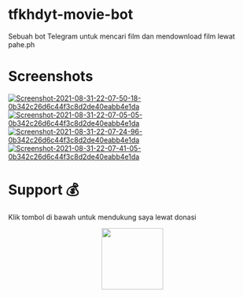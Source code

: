 # tfkhdyt-movie-bot
Sebuah bot Telegram untuk mencari film dan mendownload film lewat pahe.ph

# Screenshots
<a href="https://ibb.co/hWhSP69"><img src="https://i.ibb.co/hWhSP69/Screenshot-2021-08-31-22-07-50-18-0b342c26d6c44f3c8d2de40eabb4e1da.jpg" alt="Screenshot-2021-08-31-22-07-50-18-0b342c26d6c44f3c8d2de40eabb4e1da" border="0"></a>
<a href="https://ibb.co/QFnS9qT"><img src="https://i.ibb.co/QFnS9qT/Screenshot-2021-08-31-22-07-05-05-0b342c26d6c44f3c8d2de40eabb4e1da.jpg" alt="Screenshot-2021-08-31-22-07-05-05-0b342c26d6c44f3c8d2de40eabb4e1da" border="0"></a>
<a href="https://ibb.co/tMt0hT5"><img src="https://i.ibb.co/tMt0hT5/Screenshot-2021-08-31-22-07-24-96-0b342c26d6c44f3c8d2de40eabb4e1da.jpg" alt="Screenshot-2021-08-31-22-07-24-96-0b342c26d6c44f3c8d2de40eabb4e1da" border="0"></a>
<a href="https://ibb.co/6Wc2PLM"><img src="https://i.ibb.co/6Wc2PLM/Screenshot-2021-08-31-22-07-41-05-0b342c26d6c44f3c8d2de40eabb4e1da.jpg" alt="Screenshot-2021-08-31-22-07-41-05-0b342c26d6c44f3c8d2de40eabb4e1da" border="0"></a>

# Support 💰
Klik tombol di bawah untuk mendukung saya lewat donasi

<p align="center">
  <a href="https://donate.tfkhdyt.my.id/">
    <img src="https://i.postimg.cc/jjRDbZQx/1621036430601.png" width="125px">
  </a>
</p>
